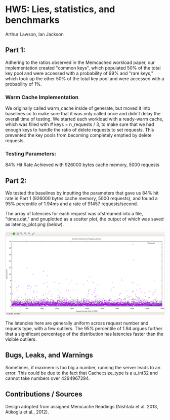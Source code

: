 # HW5: Lies, statistics, and benchmarks
Arthur Lawson, Ian Jackson

## Part 1:

Adhering to the ratios observed in the Memcached workload paper, our implementation created "common keys", which populated 50% of the total key pool and were accessed with a probability of 99% and "rare keys," which took up the other 50% of the total key pool and were accessed with a probability of 1%.

### Warm Cache Implementation
We originally called warm_cache inside of generate, but moved it into baselines.cc to make sure that it was only called once and didn't delay the overall time of testing.
We started each workload with a ready-warm cache, which was filled with # keys = n_requests / 3, to make sure that we had enough keys to handle the ratio of delete requests to set requests. This prevented the key pools from becoming completely emptied by delete requests.

### Testing Parameters:

84% Hit Rate Achieved with 926000 bytes cache memory, 5000 requests


## Part 2:

We tested the baselines by inputting the parameters that gave us 84% hit rate in Part 1 (926000 bytes cache memory, 5000 requests), and found a 95% percentile of 1.94ms and a rate of 91457 requests/second.

The array of latencies for each request was ofstreamed into a file, "times.dat," and gnuplotted as a scatter plot, the output of which was saved as latency_plot.png (below).

![Plot](latency_plot.png)

The latencies here are generally uniform across request number and requets type, with a few outliers. The 95% percentile of 1.94 argues further that a significant percentage of the distribution has latencies faster than the visible outliers.

## Bugs, Leaks, and Warnings
Sometimes, if maxmem is too big a number, running the server leads to an error. This could be due to the fact that Cache::size_type is a u_int32 and cannot take numbers over 4294967294.

## Contributions / Sources
Design adopted from assigned Memcache Readings (Nishtala et al. 2013, Atikoglu et al., 2012).
